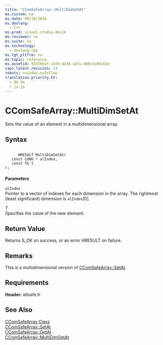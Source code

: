 ```yaml
---
title: "CComSafeArray::MultiDimSetAt"
ms.custom: na
ms.date: 09/19/2016
ms.devlang: 
  - C++
ms.prod: visual-studio-dev14
ms.reviewer: na
ms.suite: na
ms.technology: 
  - devlang-cpp
ms.tgt_pltfrm: na
ms.topic: reference
ms.assetid: 92d7b0af-147b-42d4-a37c-d60c5a8d162e
caps.latest.revision: 13
robots: noindex,nofollow
translation.priority.ht: 
  - de-de
  - ja-jp
---
```

# CComSafeArray::MultiDimSetAt
Sets the value of an element in a multidimensional array.  
  
## Syntax  
  
```  
  
      HRESULT MultiDimSetAt(  
   const LONG * alIndex,  
   const T& t   
);  
```  
  
#### Parameters  
 `alIndex`  
 Pointer to a vector of indexes for each dimension in the array. The rightmost (least significant) dimension is `alIndex`[0].  
  
 *T*  
 Specifies the value of the new element.  
  
## Return Value  
 Returns S_OK on success, or an error HRESULT on failure.  
  
## Remarks  
 This is a multidimensional version of [CComSafeArray::SetAt](../vs140/CComSafeArray--SetAt.md).  
  
## Requirements  
 **Header:** atlsafe.h  
  
## See Also  
 [CComSafeArray Class](../vs140/CComSafeArray-Class.md)   
 [CComSafeArray::SetAt](../vs140/CComSafeArray--SetAt.md)   
 [CComSafeArray::GetAt](../vs140/CComSafeArray--GetAt.md)   
 [CComSafeArray::MultiDimGetAt](../vs140/CComSafeArray--MultiDimGetAt.md)